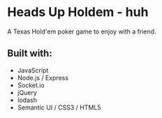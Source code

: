 # Heads Up Holdem - huh
A Texas Hold'em poker game to enjoy with a friend.

## Built with:
* JavaScript
* Node.js / Express
* Socket.io
* jQuery
* lodash
* Semantic UI / CSS3 / HTML5
